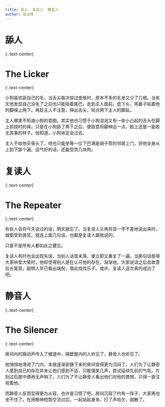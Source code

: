 ```yaml
---
title: 舔人  复读人  静音人
author: 吴业辉
---
```


# **舔人**

{:.text-center}

# **The Licker**

{:.text-center}

小狗喜欢舔自己的毛，当舌尖每次掠过皮肤时，原本不多的毛发又少了几根。当有天他发现自己没毛了之后也只能摇着尾巴，走到主人面前，低下头，用鼻子贴着他的脚嗅上两下。再趁主人不注意，伸出舌尖，轻点两下主人的脚趾。

主人哪里不知道小狗的意图。其实他也习惯于小狗湿润又有一些小凸起的舌头在脚上抓挠时的痒。只是在小狗舔了两下之后，便故意将脚伸远一点，脸上还是一副若无其事的样子。他知道，小狗肯定会过去。

主人不给他买骨头了，他也只能坐等一位下巴满是胡子茬的邻居上门，将他全身从上到下舔个遍。运气好的话，还能受赏几块肉。

# **复读人**

{:.text-center}

# **The Repeater**

{:.text-center}

有些人会将今天说过的话，明天就忘了。当复读人又再将其一字不差地说出来时，就能受到褒奖。就连上面几句话，也都是复读人跟我说的。

只是不是所有人都如此之健忘。

复读人有时也会出现失误，当别人话音未落，便立即又重复了一遍。当那句话惹得大家哄堂大笑时，他却觉得别人是在认可他的存在。渐渐地，大家说话之后会故意拉长尾音。聪明人早已看出端倪，借此找找乐子。或许，复读人这次真的成功了吧。

# **静音人**

{:.text-center}

# **The Silencer**

{:.text-center}

房间内的躁动声传入了楼道中，隔壁屋内的人听见了，静音人也听见了。

他悄悄地滑进了门内，本就逐渐安静下来的房间变得更为沉闷了。人们为了让静音人感到自己的存在并未让他们感到不适，只能强笑几声，尝试延续先前的气氛。片刻过后屋中便再无声响了。人们为了不让静音人看出他们对他的畏惧，只得一直注视着他。

而静音人反而显得更为从容，也许是习惯了吧。房间沉寂了约有一阵子，大家再也坐不住了。在用眼神短暂交流过后，一起站起身来，打了声哈欠，就散了。
